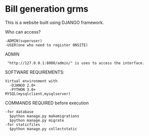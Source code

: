 # Bill generation grms

This is a website built using DJANGO framework.

Who can access?
  
  
    -ADMIN(superuser)
    -USER(one who need to register ONSITE)
 
 
 
ADMIN 
    
     "http://127.0.0.1:8000/admin/" is uses to access the interface.
     
     
SOFTWARE REQUIREMENTS:

    Virtual environment with
      -DJANGO 2.0+ 
      -PYTHON 3.0+
    MYSQL(mysqlclient,mysqlserver)
 
COMMANDS REQUIRED before execution

    -for database
      $python manage.py makemigrations
      $python manage.py migrate
    -for staticfiles
      $python manage.py collectstatic
